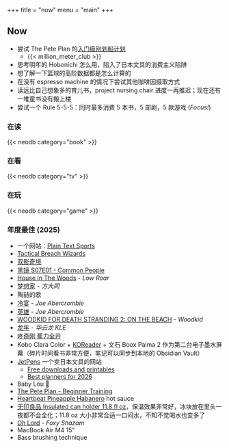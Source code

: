 +++
title = "now"
menu = "main"
+++

## Now

- 尝试 The Pete Plan 的[入门级别划船计划](https://thepeteplan.wordpress.com/beginner-training/)
  - {{< million_meter_club >}}
- 思考明年的 Hobonichi 怎么用，陷入了日本文具的消费主义陷阱
- 想了解一下篮球的高阶数据都是怎么计算的
- 在没有 espresso machine 的情况下尝试其他咖啡因摄取方式
- 读远比自己想象多的育儿书，project nursing chair 进度一再推迟；现在还有一堆童书没有搬上楼
- 尝试一个 Rule 5-5-5：同时最多消费 5 本书，5 部剧，5 款游戏 (*Focus!*)

### 在读

{{< neodb category="book" >}}

### 在看

{{< neodb category="tv" >}}

### 在玩

{{< neodb category="game" >}}

### 年度最佳 (2025)

- 一个网站：[Plain Text Sports](https://plaintextsports.com/)
- [Tactical Breach Wizards](https://neodb.social/game/3xbuq2fGswthJXazbuaHKz)
- [双影奇境](https://neodb.social/game/1tSJDqu9inXkPtclZB3gPI)
- [黑镜 S07E01 - Common People](https://www.imdb.com/title/tt30127325/)
- [House In The Woods](https://neodb.social/album/4hX2M2f76jMRCAKYwuSRje) - *Low Roar*
- [梦想家](https://neodb.social/album/7APUZWwgTnkKWR1FmtDNr5) - *方大同*
- 陶喆的歌
- [冷宴](https://neodb.social/book/0ABYBI61QH0A0BMZYHLXvl) - *Joe Abercrombie*
- [英雄](https://neodb.social/book/5ebH8XOoPI3bDknW9SfVxc) - *Joe Abercrombie*
- [WOODKID FOR DEATH STRANDING 2: ON THE BEACH](https://music.apple.com/us/album/woodkid-for-death-stranding-2-on-the-beach/1818147007) - *Woodkid*
- [龙年](https://music.apple.com/us/album/%E9%BE%99%E5%B9%B4/1818975832) - *华云龙 KLE*
- [咚奇刚 蕉力全开](https://neodb.social/game/00G9kqUJsYZuOVppGDnwES)
- Kobo Clara Color + [KOReader](https://github.com/koreader/koreader) + 文石 Boox Palma 2 作为第二台电子墨水屏幕（碎片时间看书非常方便，笔记可以同步到本地的 Obsidian Vault）
- [JetPens](https://www.jetpens.com) 一个卖日本文具的网站
  - [Free downloads and printables](https://www.jetpens.com/blog/Free-Downloads-Printables-Coloring-Pages-Cursive-Worksheets-More/pt/484)
  - [Best planners for 2026](https://www.jetpens.com/blog/The-Best-Planners-for-2026/pt/97)
- Baby Lou 🍼
- [The Pete Plan - Beginner Training](https://thepeteplan.wordpress.com/beginner-training/)
- [Heartbeat Pineapple Habanero](https://www.heartbeathotsauce.com/products/pineapple) hot sauce
- [无印良品 Insulated can holder 11.8 fl oz](https://www.muji.us/products/insulated-can-holder-11-8-fl-oz-mdp33a3s)，保温效果非常好，冰块放在里头一夜都不会全化；11.8 oz 大小非常合适一口闷水，不知不觉喝水也变多了
- [Oh Lord](https://www.youtube.com/watch?v=Om_VWBua0_M) - *Foxy Shazam*
- MacBook Air M4 15"
- Bass brushing technique
